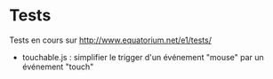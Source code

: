 Tests
========


Tests en cours sur http://www.equatorium.net/e1/tests/

* touchable.js : simplifier le trigger d'un événement "mouse" par un événement "touch"



